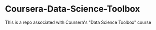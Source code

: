 # Coursera-Data-Science-Toolbox
This is a repo associated with Coursera's "Data Science Toolbox" course

